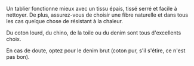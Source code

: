 
Un tablier fonctionne mieux avec un tissu épais, tissé serré et facile à nettoyer. De plus, assurez-vous de choisir une fibre naturelle et dans tous les cas quelque chose de résistant à la chaleur.

Du coton lourd, du chino, de la toile ou du denim sont tous d'excellents choix.

En cas de doute, optez pour le denim brut (coton pur, s'il s'étire, ce n'est pas bon).
